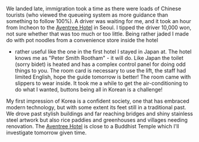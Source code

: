 We landed late, immigration took a time as there were loads of Chinese tourists (who viewed the queueing
system as more guidance than something to follow 100%). A driver was waiting for me, and it took an hour
from Incheon to the [Aventree Hotel](https://www.aventreehotel.com/) in Seoul. I tipped the driver 10,000 won, not sure whether that was too
much or too little. Being rather jaded I made do with pot noodles from a convenience store inside the hotel
- rather useful like the one in the first hotel I stayed in Japan at. The hotel knows me as "Peter Smith
Rootham" - it will do. Like Japan the toilet (sorry bidet) is heated and has a complex control panel for
doing odd things to you. The room card is necessary to use the lift, the staff had limited English, hope the
guide tomorrow is better! The room came with slippers to wear inside. It took me a while to get the
air-conditioning to do what I wanted, buttons being all in Korean is a challenge!

My first impression of Korea is a confident society, one that has embraced modern technology, but with some
extent its feet still in a traditional past. We drove past stylish buildings and far reaching bridges and
shiny stainless steel artwork but also rice paddies and greenhouses and villages needing renovation. The
[Aventree Hotel](https://www.aventreehotel.com/) is close to a Buddhist Temple which I'll investigate tomorrow given time.
